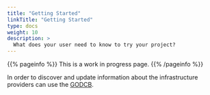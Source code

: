 ```yaml
---
title: "Getting Started"
linkTitle: "Getting Started"
type: docs
weight: 10
description: >
  What does your user need to know to try your project?
---
```


{{% pageinfo %}}
This is a work in progress page.
{{% /pageinfo %}}

In order to discover and update information about the infrastructure providers
can use the [GODCB](../GOCDB/Access).
